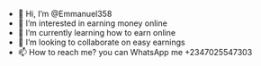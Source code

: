 - 👋 Hi, I’m @Emmanuel358
- 👀 I’m interested in earning money online
- 🌱 I’m currently learning how to earn online
- 💞️ I’m looking to collaborate on easy earnings
- 📫 How to reach me? you can WhatsApp me +2347025547303

<!---
Emmanuel358/Emmanuel358 is a ✨ special ✨ repository because its `README.md` (this file) appears on your GitHub profile.
You can click the Preview link to take a look at your changes.
--->
